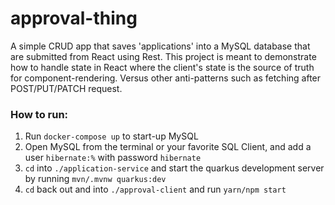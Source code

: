 # approval-thing
A simple CRUD app that saves 'applications' into a MySQL database that are submitted from React using Rest. This project is meant to demonstrate how to handle state in React where the client's state is the source of truth for component-rendering.  Versus other anti-patterns such as fetching after POST/PUT/PATCH request.

### How to run:

1. Run `docker-compose up` to start-up MySQL
2. Open MySQL from the terminal or your favorite SQL Client, and add a user `hibernate:%` with password `hibernate` 
3. `cd` into `./application-service` and start the quarkus development server by running `mvn/.mvnw quarkus:dev`
4. `cd` back out and into `./approval-client` and run `yarn/npm start`
